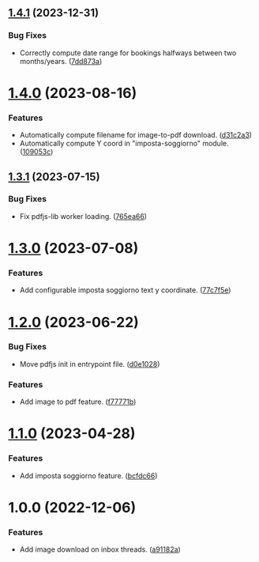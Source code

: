 ## [1.4.1](https://github.com/marcuson/AirbnbHost-helpers/compare/1.4.0...1.4.1) (2023-12-31)


### Bug Fixes

* Correctly compute date range for bookings halfways between two months/years. ([7dd873a](https://github.com/marcuson/AirbnbHost-helpers/commit/7dd873a2dad73be4a8b13d6417d2883700d1d30a))

# [1.4.0](https://github.com/marcuson/AirbnbHost-helpers/compare/1.3.1...1.4.0) (2023-08-16)


### Features

* Automatically compute filename for image-to-pdf download. ([d31c2a3](https://github.com/marcuson/AirbnbHost-helpers/commit/d31c2a33d8d62a8952615b736a810916410f5c3a))
* Automatically compute Y coord in "imposta-soggiorno" module. ([109053c](https://github.com/marcuson/AirbnbHost-helpers/commit/109053c5ccd311ad88a08a93d2337c46e619379b))

## [1.3.1](https://github.com/marcuson/AirbnbHost-helpers/compare/1.3.0...1.3.1) (2023-07-15)


### Bug Fixes

* Fix pdfjs-lib worker loading. ([765ea66](https://github.com/marcuson/AirbnbHost-helpers/commit/765ea66aa1ed28aa74e15698f48ee14e2403fe9a))

# [1.3.0](https://github.com/marcuson/AirbnbHost-helpers/compare/1.2.0...1.3.0) (2023-07-08)


### Features

* Add configurable imposta soggiorno text y coordinate. ([77c7f5e](https://github.com/marcuson/AirbnbHost-helpers/commit/77c7f5ee31a80033c75ba9042e71e34b609252d9))

# [1.2.0](https://github.com/marcuson/AirbnbHost-helpers/compare/1.1.0...1.2.0) (2023-06-22)


### Bug Fixes

* Move pdfjs init in entrypoint file. ([d0e1028](https://github.com/marcuson/AirbnbHost-helpers/commit/d0e10282333763bd76cb855d137b3db266b70cbf))


### Features

* Add image to pdf feature. ([f77771b](https://github.com/marcuson/AirbnbHost-helpers/commit/f77771b805553dad8b40e4d22747666c59fb5a35))

# [1.1.0](https://github.com/marcuson/AirbnbHost-helpers/compare/1.0.0...1.1.0) (2023-04-28)


### Features

* Add imposta soggiorno feature. ([bcfdc66](https://github.com/marcuson/AirbnbHost-helpers/commit/bcfdc668e17007078a4dd2b0e4b32ad0df5e70ad))

# 1.0.0 (2022-12-06)


### Features

* Add image download on inbox threads. ([a91182a](https://github.com/marcuson/AirbnbHost-helpers/commit/a91182a9dfa4e3b40e7ce9f2a62d778df81d7535))
